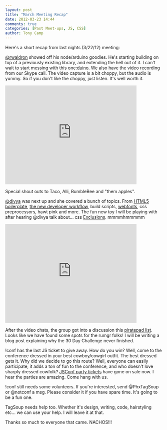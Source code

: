 ```yaml
---
layout: post
title: "March Meeting Recap"
date: 2012-03-23 14:44
comments: true
categories: [Past Meet-ups, JS, CSS]
author: Tony Camp
---
```


Here's a short recap from last nights (3/22/12) meeting:

<!-- more -->

[@rwaldron][6] showed off his node/arduino goodies. He's starting building on top of a previously existing library, and extending the hell out of it. I can't wait to start messing with this one:[duino][0]. We also have the video recording from our Skype call. The video capture is a bit choppy, but the audio is yummy. So if you don't like the choppy, just listen. It's well worth it.

<iframe width="420" height="315" src="http://www.youtube.com/embed/nHeV8E7K1m8" frameborder="0" allowfullscreen></iframe>

Special shout outs to Taco, Alli, BumbleBee and "them apples".

[@divya][7] was next up and she covered a bunch of topics. From [HTML5 boilerplate][8], [the new developer workflow][2], build scripts, [webfonts][3], css preprocessors, hawt pink and more. The fun new toy I will be playing with after hearing @divya talk about... css [Exclusions][1]. mmmmhmmmmm

<iframe width="420" height="315" src="http://www.youtube.com/embed/ky644CD6Gvk" frameborder="0" allowfullscreen></iframe>

After the video chats, the group got into a discussion this [piratepad list][4]. Looks like we have found some spots for the rumgr folks! I will be writing a blog post explaining why the 30 Day Challenge never finished.

!conf has the last JS ticket to give away. How do you win? Well, come to the conference dressed in your best cowboy/cowgirl outfit. The best dressed gets it. Why did we decide to go this route? Well, everyone can easily participate, it adds a ton of fun to the conference, and who doesn't love sharply dressed cowfolk? [JSConf party tickets][5] have gone on sale now. I hear the parties are amazing. Come hang with us.

!conf still needs some volunteers. If you're interested, send @PhxTagSoup or @notconf a msg. Please consider it if you have spare time. It's going to be a fun one.

TagSoup needs help too. Whether it's design, writing, code, hairstyling etc... we can use your help. I will leave it at that.

Thanks so much to everyone that came. NACHOS!!!

[0]: https://github.com/rwldrn/duino
[1]: http://asset2.cbsistatic.com/cnwk.1d/i/tim/2011/05/09/Adobe-CSS-Arches-wrap.jpg
[2]: http://nimbu.in/fronteers/#slide1
[3]: http://hacks.mozilla.org/2010/11/firefox-4-font-feature-support/
[4]: http://piratepad.net/VxKrMKu39A
[5]: http://jsconfus2012.eventbrite.com/
[6]: https://twitter.com/#!/rwaldron
[7]: https://twitter.com/#!/divya
[8]: http://html5boilerplate.com/